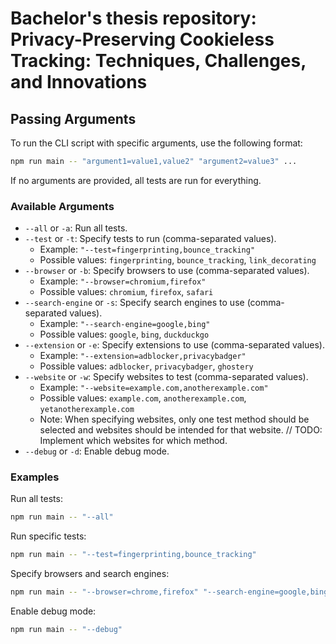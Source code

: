 # Bachelor's thesis repository: Privacy-Preserving Cookieless Tracking: Techniques, Challenges, and Innovations

## Passing Arguments

To run the CLI script with specific arguments, use the following format:

```sh
npm run main -- "argument1=value1,value2" "argument2=value3" ...
```

If no arguments are provided, all tests are run for everything.

### Available Arguments

- `--all` or `-a`: Run all tests.
- `--test` or `-t`: Specify tests to run (comma-separated values).
  - Example: `"--test=fingerprinting,bounce_tracking"`
  - Possible values: `fingerprinting`, `bounce_tracking`, `link_decorating`
- `--browser` or `-b`: Specify browsers to use (comma-separated values).
  - Example: `"--browser=chromium,firefox"`
  - Possible values: `chromium`, `firefox`, `safari`
- `--search-engine` or `-s`: Specify search engines to use (comma-separated values).
  - Example: `"--search-engine=google,bing"`
  - Possible values: `google`, `bing`, `duckduckgo`
- `--extension` or `-e`: Specify extensions to use (comma-separated values).
  - Example: `"--extension=adblocker,privacybadger"`
  - Possible values: `adblocker`, `privacybadger`, `ghostery`
- `--website` or `-w`: Specify websites to test (comma-separated values).
  - Example: `"--website=example.com,anotherexample.com"`
  - Possible values: `example.com`, `anotherexample.com`, `yetanotherexample.com`
  - Note: When specifying websites, only one test method should be selected and websites should be intended for that website.
    // TODO: Implement which websites for which method.
- `--debug` or `-d`: Enable debug mode.

### Examples

Run all tests:

```sh
npm run main -- "--all"
```

Run specific tests:

```sh
npm run main -- "--test=fingerprinting,bounce_tracking"
```

Specify browsers and search engines:

```sh
npm run main -- "--browser=chrome,firefox" "--search-engine=google,bing"
```

Enable debug mode:

```sh
npm run main -- "--debug"
```

